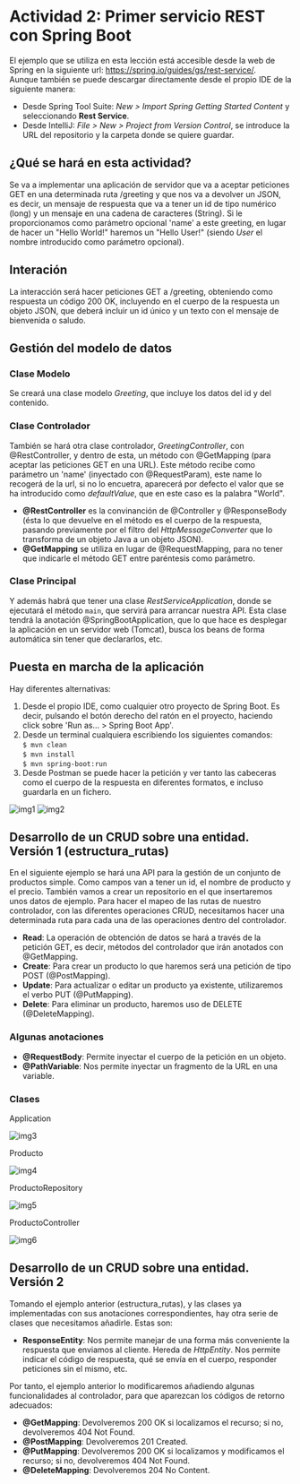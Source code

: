 # Actividad 2: Primer servicio REST con Spring Boot

El ejemplo que se utiliza en esta lección está accesible desde la web de Spring en la siguiente url: https://spring.io/guides/gs/rest-service/.
<br>Aunque también se puede descargar directamente desde el propio IDE de la siguiente manera:
- Desde Spring Tool Suite: _New > Import Spring Getting Started Content_ y seleccionando **Rest Service**.
- Desde IntelliJ: _File > New > Project from Version Control_, se introduce la URL del repositorio y la carpeta donde se quiere guardar.

## ¿Qué se hará en esta actividad?
Se va a implementar una aplicación de servidor que va a aceptar peticiones GET en una determinada ruta /greeting y que nos va a devolver un JSON, es decir, un mensaje de respuesta que va a tener un id de tipo numérico (long) y un mensaje en una cadena de caracteres (String). Si le proporcionamos como parámetro opcional 'name' a este greeting, en lugar de hacer un "Hello World!" haremos un "Hello User!" (siendo _User_ el nombre introducido como parámetro opcional).

## Interación
La interacción será hacer peticiones GET a /greeting, obteniendo como respuesta un código 200 OK, incluyendo en el cuerpo de la respuesta un objeto JSON, que deberá incluir un id único y un texto con el mensaje de bienvenida o saludo.

## Gestión del modelo de datos
### Clase Modelo
Se creará una clase modelo _Greeting_, que incluye los datos del id y del contenido.

### Clase Controlador
También se hará otra clase controlador, _GreetingController_, con @RestController, y dentro de esta, un método con @GetMapping (para aceptar las peticiones GET en una URL). Este método recibe como parámetro un 'name' (inyectado con @RequestParam), este name lo recogerá de la url, si no lo encuetra, aparecerá por defecto el valor que se ha introducido como _defaultValue_, que en este caso es la palabra "World".

- **@RestController** es la convinanción de @Controller y @ResponseBody (ésta lo que devuelve en el método es el cuerpo de la respuesta, pasando previamente por el filtro del _HttpMessageConverter_ que lo transforma de un objeto Java a un objeto JSON).
- **@GetMapping** se utiliza en lugar de @RequestMapping, para no tener que indicarle el método GET entre paréntesis como parámetro.

### Clase Principal
Y además habrá que tener una clase _RestServiceApplication_, donde se ejecutará el método `main`, que servirá para arrancar nuestra API. Esta clase tendrá la anotación @SpringBootApplication, que lo que hace es desplegar la aplicación en un servidor web (Tomcat), busca los beans de forma automática sin tener que declararlos, etc.

## Puesta en marcha de la aplicación
Hay diferentes alternativas:
1. Desde el propio IDE, como cualquier otro proyecto de Spring Boot. Es decir, pulsando el botón derecho del ratón en el proyecto, haciendo click sobre 'Run as... > Spring Boot App'.
2. Desde un terminal cualquiera escribiendo los siguientes comandos:
	<br>`$ mvn clean`
	<br>`$ mvn install`
	<br>`$ mvn spring-boot:run`
3. Desde Postman se puede hacer la petición y ver tanto las cabeceras como el cuerpo de la respuesta en diferentes formatos, e incluso guardarla en un fichero.

![img1](https://user-images.githubusercontent.com/98974760/201521174-3242df62-ac03-4889-84ca-dbfcf1ab96da.PNG)
![img2](https://user-images.githubusercontent.com/98974760/201521182-21e42c6c-6db6-4386-bfd4-1b575ef5ef61.PNG)

## Desarrollo de un CRUD sobre una entidad. Versión 1 (estructura_rutas)
En el siguiente ejemplo se hará una API para la gestión de un conjunto de productos simple. Como campos van a tener un id, el nombre de producto y el precio. También vamos a crear un repositorio en el que insertaremos unos datos de ejemplo.
Para hacer el mapeo de las rutas de nuestro controlador, con las diferentes operaciones CRUD, necesitamos hacer una determinada ruta para cada una de las operaciones dentro del controlador.

- **Read**: La operación de obtención de datos se hará a través de la petición GET, es decir, métodos del controlador que irán anotados con @GetMapping.
- **Create**: Para crear un producto lo que haremos será una petición de tipo POST (@PostMapping).
- **Update**: Para actualizar o editar un producto ya existente, utilizaremos el verbo PUT (@PutMapping).
- **Delete**: Para eliminar un producto, haremos uso de DELETE (@DeleteMapping).

### Algunas anotaciones
- **@RequestBody**: Permite inyectar el cuerpo de la petición en un objeto.
- **@PathVariable**: Nos permite inyectar un fragmento de la URL en una variable.

### Clases
Application

![img3](https://user-images.githubusercontent.com/98974760/201521192-179c4af5-5387-4e6b-b846-8443402edc47.PNG)

Producto

![img4](https://user-images.githubusercontent.com/98974760/201521203-d6509e9e-34f8-4ff5-a0c8-690fbebb2658.PNG)

ProductoRepository

![img5](https://user-images.githubusercontent.com/98974760/201521209-0dceb72f-8f3d-410c-af57-e7753ea64004.PNG)

ProductoController

![img6](https://user-images.githubusercontent.com/98974760/201521211-a72af622-cee8-4739-8d8e-ffcacd16117d.PNG)



## Desarrollo de un CRUD sobre una entidad. Versión 2
Tomando el ejemplo anterior (estructura_rutas), y las clases ya implementadas con sus anotaciones correspondientes, hay otra serie de clases que necesitamos añadirle. Estas son:
- **ResponseEntity<T>**: Nos permite manejar de una forma más conveniente la respuesta que enviamos al cliente. Hereda de _HttpEntity<T>_. Nos permite indicar el código de respuesta, qué se envía en el cuerpo, responder peticiones sin el mismo, etc.

Por tanto, el ejemplo anterior lo modificaremos añadiendo algunas funcionalidades al controlador, para que aparezcan los códigos de retorno adecuados:
- **@GetMapping**: Devolveremos 200 OK si localizamos el recurso; si no, devolveremos 404 Not Found.
- **@PostMapping**: Devolveremos 201 Created.
- **@PutMapping**: Devolveremos 200 OK si localizamos y modificamos el recurso; si no, devolveremos 404 Not Found.
- **@DeleteMapping**: Devolveremos 204 No Content.